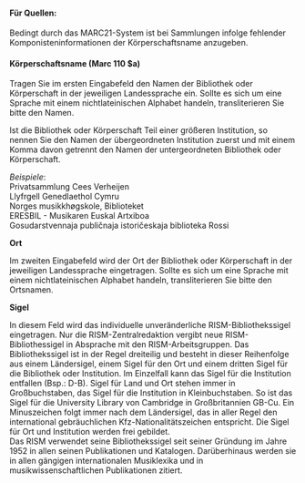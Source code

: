 #### Für Quellen:  

Bedingt durch das MARC21-System ist bei Sammlungen infolge fehlender Komponisteninformationen der Körperschaftsname anzugeben.

#### Körperschaftsname (Marc 110 $a)

Tragen Sie im ersten Eingabefeld&nbsp;den Namen der Bibliothek oder Körperschaft in der jeweiligen Landessprache&nbsp;ein.&nbsp;Sollte es sich um eine Sprache mit einem nichtlateinischen Alphabet handeln, transliterieren Sie bitte den Namen. &nbsp;

Ist die Bibliothek oder Körperschaft Teil einer größeren Institution, so nennen Sie den Namen der übergeordneten Institution zuerst und mit einem Komma davon getrennt den Namen der untergeordneten Bibliothek oder Körperschaft.&nbsp;

_Beispiele_:  
Privatsammlung Cees Verheijen  
Llyfrgell Genedlaethol Cymru  
Norges musikkhøgskole, Biblioteket  
ERESBIL - Musikaren Euskal Artxiboa  
Gosudarstvennaja publičnaja istoričeskaja biblioteka Rossi

**Ort**

Im zweiten Eingabefeld wird der Ort der Bibliothek oder Körperschaft in der jeweiligen Landessprache&nbsp;eingetragen.&nbsp;Sollte es sich um eine Sprache mit einem nichtlateinischen Alphabet handeln, transliterieren Sie bitte den Ortsnamen.

**Sigel**

In diesem Feld wird das individuelle unveränderliche RISM-Bibliothekssigel eingetragen. Nur die RISM-Zentralredaktion vergibt neue&nbsp;RISM-Bibliothessigel in Absprache mit den RISM-Arbeitsgruppen.&nbsp;Das Bibliothekssigel ist in der Regel dreiteilig und besteht in dieser Reihenfolge aus einem Ländersigel, einem Sigel für den Ort und einem dritten Sigel für die Bibliothek oder Institution. Im Einzelfall kann das Sigel für die Institution entfallen (Bsp.: D-B).&nbsp;Sigel für Land und Ort stehen immer in Großbuchstaben, das Sigel für die Institution in Kleinbuchstaben. So ist das Sigel für die University Library von Cambridge in Großbritannien GB-Cu. Ein Minuszeichen folgt immer nach dem Ländersigel, das in aller Regel den international gebräuchlichen Kfz-Nationalitätszeichen entspricht. Die Sigel für Ort und Institution werden frei gebildet.&nbsp;  
Das RISM verwendet seine&nbsp;Bibliothekssigel seit seiner Gründung im Jahre 1952 in allen seinen Publikationen und Katalogen. Darüberhinaus&nbsp;werden sie in allen gängigen internationalen&nbsp;Musiklexika und in musikwissenschaftlichen Publikationen&nbsp;zitiert. &nbsp;